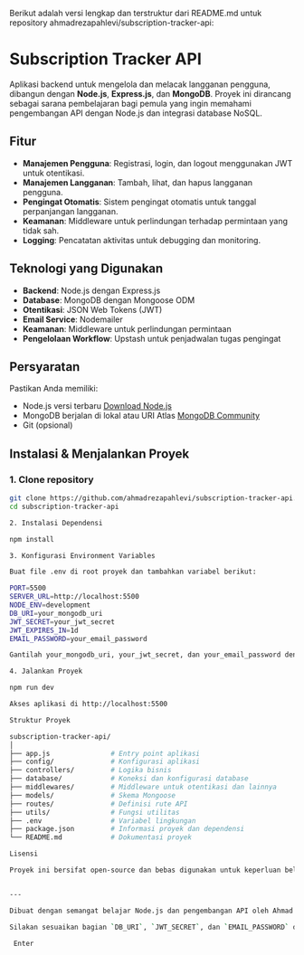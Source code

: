 Berikut adalah versi lengkap dan terstruktur dari README.md untuk repository ahmadrezapahlevi/subscription-tracker-api:

# Subscription Tracker API

Aplikasi backend untuk mengelola dan melacak langganan pengguna, dibangun dengan **Node.js**, **Express.js**, dan **MongoDB**. Proyek ini dirancang sebagai sarana pembelajaran bagi pemula yang ingin memahami pengembangan API dengan Node.js dan integrasi database NoSQL.

## Fitur

- **Manajemen Pengguna**: Registrasi, login, dan logout menggunakan JWT untuk otentikasi.
- **Manajemen Langganan**: Tambah, lihat, dan hapus langganan pengguna.
- **Pengingat Otomatis**: Sistem pengingat otomatis untuk tanggal perpanjangan langganan.
- **Keamanan**: Middleware untuk perlindungan terhadap permintaan yang tidak sah.
- **Logging**: Pencatatan aktivitas untuk debugging dan monitoring.

## Teknologi yang Digunakan

- **Backend**: Node.js dengan Express.js
- **Database**: MongoDB dengan Mongoose ODM
- **Otentikasi**: JSON Web Tokens (JWT)
- **Email Service**: Nodemailer
- **Keamanan**: Middleware untuk perlindungan permintaan
- **Pengelolaan Workflow**: Upstash untuk penjadwalan tugas pengingat

## Persyaratan

Pastikan Anda memiliki:
- Node.js versi terbaru [Download Node.js](https://nodejs.org/)
- MongoDB berjalan di lokal atau URI Atlas [MongoDB Community](https://www.mongodb.com/try/download/community)
- Git (opsional)

## Instalasi & Menjalankan Proyek

### 1. Clone repository

```bash
git clone https://github.com/ahmadrezapahlevi/subscription-tracker-api.git
cd subscription-tracker-api

2. Instalasi Dependensi

npm install

3. Konfigurasi Environment Variables

Buat file .env di root proyek dan tambahkan variabel berikut:

PORT=5500
SERVER_URL=http://localhost:5500
NODE_ENV=development
DB_URI=your_mongodb_uri
JWT_SECRET=your_jwt_secret
JWT_EXPIRES_IN=1d
EMAIL_PASSWORD=your_email_password

Gantilah your_mongodb_uri, your_jwt_secret, dan your_email_password dengan nilai yang sesuai.

4. Jalankan Proyek

npm run dev

Akses aplikasi di http://localhost:5500

Struktur Proyek

subscription-tracker-api/
│
├── app.js               # Entry point aplikasi
├── config/              # Konfigurasi aplikasi
├── controllers/         # Logika bisnis
├── database/            # Koneksi dan konfigurasi database
├── middlewares/         # Middleware untuk otentikasi dan lainnya
├── models/              # Skema Mongoose
├── routes/              # Definisi rute API
├── utils/               # Fungsi utilitas
├── .env                 # Variabel lingkungan
├── package.json         # Informasi proyek dan dependensi
└── README.md            # Dokumentasi proyek

Lisensi

Proyek ini bersifat open-source dan bebas digunakan untuk keperluan belajar.


---

Dibuat dengan semangat belajar Node.js dan pengembangan API oleh Ahmad Reza Pahlevi.

Silakan sesuaikan bagian `DB_URI`, `JWT_SECRET`, dan `EMAIL_PASSWORD` di file `.env` dengan konfigurasi Anda. Jika Anda memerlukan bantuan lebih lanjut atau ingin menambahkan fitur tambahan, jangan ragu untuk bertanya!0

￼Enter
